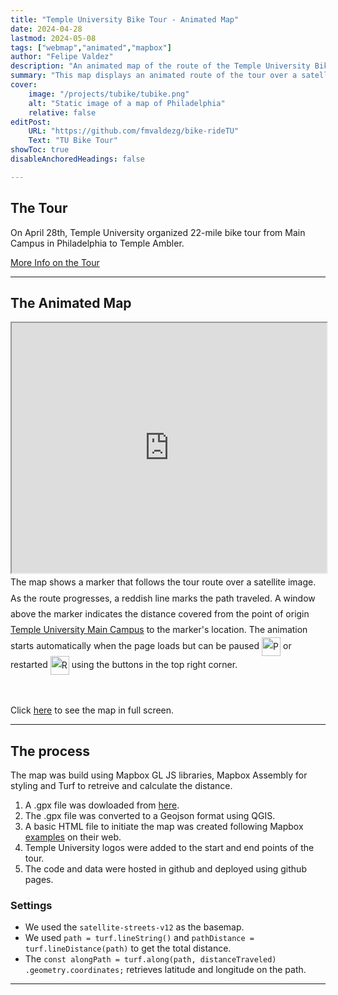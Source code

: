 ```yaml
---
title: "Temple University Bike Tour - Animated Map"
date: 2024-04-28
lastmod: 2024-05-08
tags: ["webmap","animated","mapbox"]
author: "Felipe Valdez"
description: "An animated map of the route of the Temple University Bike Tour 2024" 
summary: "This map displays an animated route of the tour over a satellite image. The popup window over the marker shows the traveled distance" 
cover:
    image: "/projects/tubike/tubike.png"
    alt: "Static image of a map of Philadelphia"
    relative: false
editPost:
    URL: "https://github.com/fmvaldezg/bike-rideTU"
    Text: "TU Bike Tour"
showToc: true
disableAnchoredHeadings: false

---
```


## The Tour

On April 28th, Temple University organized 22-mile bike tour from Main Campus in Philadelphia to Temple Ambler.  

[More Info on the Tour](https://ambler.temple.edu/community/temple-university-bike-tour)

---

## The Animated Map

<iframe
  src="https://fmvaldezg.github.io/bike-rideTU/"
  style="width:100%; height:400px;"
></iframe>



<div style="line-height: 1.8;">
The map shows a marker that follows the tour route over a satellite image. As the route progresses, a reddish line marks the path traveled. A window above the marker indicates the distance covered from the point of origin <a href="https://www.temple.edu/">Temple University Main Campus</a> to the marker's location. The animation starts automatically when the page loads but can be paused <img src="/projects/tubike/play.png" alt="Pause Button" style="display:inline; width:30px; height:auto; vertical-align: middle;"> or restarted <img src="/projects/tubike/rest.png" alt="Restart Button" style="display:inline; width:30px; height:auto; vertical-align: middle;"> using the buttons in the top right corner.
</div>





<br></br>
Click [here](https://fmvaldezg.github.io/bike-rideTU/) to see the map in full screen.


---

## The process

The map was build using Mapbox GL JS libraries, Mapbox Assembly for styling and Turf to retreive and calculate the distance. 

1. A .gpx file was dowloaded from [here](https://web.archive.org/web/20240416173144/https://www.mapmyride.com/routes/view/5385860881).
2. The .gpx file was converted to a Geojson format using QGIS.
3. A basic HTML file to initiate the map was created following Mapbox [examples](https://docs.mapbox.com/mapbox-gl-js/example/) on their web.
4. Temple University logos were added to the start and end points of the tour. 
5. The code and data were hosted in github and deployed using github pages.

### Settings

+ We used the `satellite-streets-v12` as the basemap.
+ We used `path = turf.lineString()` and `pathDistance = turf.lineDistance(path)` to get the total distance.
+ The `const alongPath = turf.along(path, distanceTraveled) .geometry.coordinates;` retrieves latitude and longitude on the path.



---




